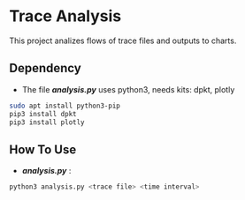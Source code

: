 # Trace Analysis

This project analizes flows of trace files and outputs to charts.

## Dependency

* The file **_analysis.py_** uses python3, needs kits: dpkt, plotly

```bash
sudo apt install python3-pip
pip3 install dpkt
pip3 install plotly
```

## How To Use

* **_analysis.py_** :

```bash
python3 analysis.py <trace file> <time interval>
```

